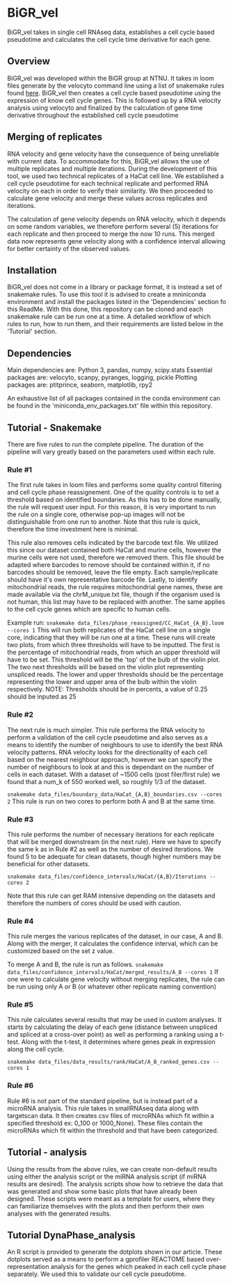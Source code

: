 # BiGR_vel
BiGR_vel takes in single cell RNAseq data, establishes a cell cycle based pseudotime and calculates the cell cycle time derivative for each gene.


## Overview
BiGR_vel was developed within the BiGR group at NTNU. It takes in loom files generate by the velocyto command line using a list of snakemake rules found [here](https://github.com/gcfntnu/single-cell/blob/master/rules/quant/velocyto.rules).
BiGR_vel then creates a cell cycle based pseudotime using the expression of know cell cycle genes. This is followed up by a RNA velocity analysis using velocyto and finalized by the calculation of gene time derivative throughout the established cell cycle pseudotime

## Merging of replicates
RNA velocity and gene velocity have the consequence of being unreliable with current data. To accommodate for this, BiGR_vel allows the use of multiple replicates and multiple iterations. During the development of this tool, we used two technical replicates of a HaCat cell line. We established a cell cycle pseudotime for each technical replicate and performed RNA velocity on each in order to verify their similarity. We then proceeded to calculate gene velocity and merge these values across replicates and iterations.

The calculation of gene velocity depends on RNA velocity, which it depends on some random variables, we therefore perform several (5) iterations for each replicate and then proceed to merge the now 10 runs. This merged data now represents gene velocity along with a confidence interval allowing for better certainty of the observed values.

## Installation
BiGR_vel does not come in a library or package format, it is instead a set of snakemake rules. To use this tool it is advised to create a mniniconda environment and install the packages listed in the 'Dependencies' section fo this ReadMe. With this done, this repository can be cloned and each snakemake rule can be run one at a time. A detailed workflow of which rules to run, how to run them, and their requirements are listed below in the 'Tutorial' section.


## Dependencies
Main dependencies are:
Python 3, pandas, numpy, scipy.stats
Essential packages are: 
velocyto, scanpy, pyranges, logging, pickle
Plotting packages are:
ptitprince, seaborn, matplotlib, rpy2

An exhaustive list of all packages contained in the conda environment can be found in the 'miniconda_env_packages.txt' file within this repository.


## Tutorial - Snakemake
There are five rules to run the complete pipeline. The duration of the pipeline will vary greatly based on the parameters used within each rule.

### Rule #1
The first rule takes in loom files and performs some quality control filtering and cell cycle phase reassignement. One of the quality controls is to set a threshold based on identified boundaries. As this has to be done manually, the rule will request user input. For this reason, it is very important to run the rule on a single core, otherwise pop-up images will not be distinguishable from one run to another.
Note that this rule is quick, therefore the time investment here is minimal.

This rule also removes cells indicated by the barcode text file. We utilized this since our dataset contained both HaCat and murine cells, however the murine cells were not used, therefore we removed them. This file should be adapted where barcodes to remove should be contained within it, if no barcodes should be removed, leave the file empty.
Each sample/replicate should have it's own representative barcode file.
Lastly, to identify mitochondrial reads, the rule requires mitochondrial gene names, these are made available via the chrM_unique.txt file, though if the organism used is not human, this list may have to be replaced with another. The same applies to the cell cycle genes which are specific to human cells.

Example run:
`snakemake data_files/phase_reassigned/CC_HaCat_{A_B}.loom --cores 1`
This will run both replicates of the HaCat cell line on a single core, indicating that they will be run one at a time.
These runs will create two plots, from which three thresholds will have to be inputted.
The first is the percentage of mitochondrial reads, from which an upper threshold will have to be set. This threshold will be the 'top' of the bulb of the violin plot.
The two next thresholds will be based on the violin plot representing unspliced reads. The lower and upper thresholds should be the percentage representing the lower and upper area of the bulb within the violin respectively.
NOTE: Thresholds should be in percents, a value of 0.25 should be inputed as 25


### Rule #2
The next rule is much simpler. This rule performs the RNA velocity to perform a validation of the cell cycle pseudotime and also serves as a means to identify the number of neighbours to use to identify the best RNA velocity patterns.
RNA velocity looks for the directionality of each cell based on the nearest neighbour approach, however we can specify the number of neighbours to look at and this is dependant on the number of cells in each dataset. With a dataset of ~1500 cells (post filer/first rule) we found that a num_k of 550 worked well, so roughly 1/3 of the dataset.

`snakemake data_files/boundary_data/HaCat_{A,B}_boundaries.csv --cores 2`
This rule is run on two cores to perform both A and B at the same time.


### Rule #3
This rule performs the number of necessary iterations for each replicate that will be merged downstream (in the next rule). Here we have to specify the same k as in Rule #2 as well as the number of desired iterations. We found 5 to be adequate for clean datasets, though higher numbers may be beneficial for other datasets.

`snakemake data_files/confidence_intervals/HaCat/{A,B}/Iterations --cores 2`

Note that this rule can get RAM intensive depending on the datasets and therefore the numbers of cores should be used with caution.

### Rule #4
This rule merges the various replicates of the dataset, in our case, A and B.
Along with the merger, it calculates the confidence interval, which can be customized based on the set z value.

To merge A and B, the rule is run as follows.
`snakemake data_files/confidence_intervals/HaCat/merged_results/A_B --cores 1`
If one were to calculate gene velocity without merging replicates, the rule can be run using only A or B (or whatever other replicate naming convention)


### Rule #5
This rule calculates several results that may be used in custom analyses. It starts by calculating the delay of each gene (distance between unspliced and spliced at a cross-over point) as well as performing a ranking using a t-test. Along with the t-test, it determines where genes peak in expression along the cell cycle.

`snakemake data_files/data_results/rank/HaCat/A_B_ranked_genes.csv --cores 1`

### Rule #6
Rule #6 is not part of the standard pipeline, but is instead part of a microRNA analysis. This rule takes in smallRNAseq data along with targetscan data. It then creates csv files of microRNAs which fit within a specified threshold ex: 0_100 or 1000_None). These files contain the microRNAs which fit within the threshold and that have been categorized.


## Tutorial - analysis
Using the results from the above rules, we can create non-default results using either the analysis script or the miRNA analysis script (if miRNA results are desired).
The analysis scripts show how to retrieve the data that was generated and show some basic plots that have already been designed.
These scripts were meant as a template for users, where they can familiarize themselves with the plots and then perform their own analyses with the generated results.



## Tutorial DynaPhase_analysis
An R script is provided to generate the dotplots shown in our article. These dotplots served as a means to perform a gprofiler REACTOME based over-representation analysis for the genes which peaked in each cell cycle phase separately. We used this to validate our cell cycle pseudotime.





